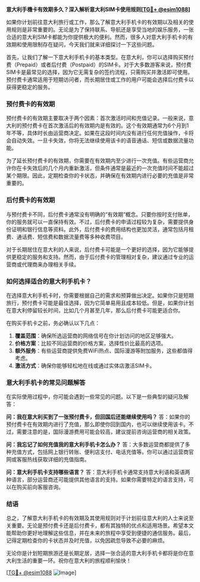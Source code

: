 **意大利手機卡有效期多久？深入解析意大利SIM卡使用规则[[TG💪+ @esim1088](https://t.me/s/esim1088)]**

如果你计划前往意大利旅行或工作，那么了解意大利手机卡的有效期以及相关的使用规则是非常重要的。无论是为了保持联系、导航还是享受当地的娱乐服务，一张合适的意大利SIM卡都能为你提供极大的便利。然而，很多人对意大利手机卡的有效期和使用限制存在疑问，今天我们就来详细探讨一下这些问题。

首先，让我们了解一下意大利手机卡的基本类型。在意大利，你可以选择购买预付费（Prepaid）或者后付费（Postpaid）的SIM卡。对于大多数游客来说，预付费SIM卡是最常见的选择，因为它无需复杂的签约流程，只需购买并激活即可使用。预付费卡通常适用于短期访问者，而长期居住或工作的用户可能会选择后付费卡以获得更稳定的服务。

### 预付费卡的有效期

预付费卡的有效期主要取决于两个因素：首次激活时间和充值记录。一般来说，意大利的预付费卡在首次激活后的有效期内是有效的。这个有效期通常为6个月到1年不等，具体时长由运营商决定。如果在这段时间内没有进行任何充值操作，卡将会自动失效。一旦卡失效，你将无法继续使用该卡的语音通话、短信或数据流量功能。

为了延长预付费卡的有效期，你需要在有效期内至少进行一次充值。有些运营商允许你在卡失效后的几个月内重新激活，但条件通常是最近的一次充值时间不能超过某个期限。因此，定期检查你的卡状态，并确保在有效期内进行必要的充值是非常重要的。

### 后付费卡的有效期

与预付费卡不同，后付费卡通常没有明确的“有效期”概念。只要你按时支付账单，你的服务就可以一直保持有效。不过，后付费卡的申请过程较为复杂，需要提供身份证明和银行信息等资料。此外，后付费卡的费用结构也更加灵活，通常包括月租费、通话费、短信费和数据流量费等多种收费项目。

对于长期居住在意大利的人来说，后付费卡可能是一个更好的选择，因为它能够提供更稳定的服务和支持。然而，由于后付费卡的管理相对复杂，建议通过专业的运营商或代理商来办理相关手续。

### 如何选择适合的意大利手机卡？

在选择意大利手机卡时，你需要根据自己的需求和预算做出决定。如果你只是短期旅行，预付费卡可能是最佳选择，因为它简单易用且成本较低。但是，如果你计划在意大利停留较长时间，比如几个月甚至几年，那么后付费卡可能更适合你。

在购买手机卡之前，务必确认以下几点：

1. **覆盖范围**：确保所选运营商的网络信号在你计划访问的地区足够强大。
2. **价格方案**：比较不同运营商的价格方案，选择性价比最高的选项。
3. **额外服务**：有些运营商提供免费WiFi热点、国际漫游等附加服务，这些都值得考虑。
4. **激活方式**：确保你能够轻松地在线或通过实体店激活SIM卡。

### 意大利手机卡的常见问题解答

在实际使用过程中，你可能会遇到一些常见的问题。以下是一些典型的疑问及解答：

**问：我在意大利买到了一张预付费卡，但回国后还能继续使用吗？**
答：如果你的预付费卡在有效期内进行了充值，那么即使你回到国内，也可以继续使用该卡。不过，需要注意的是，国际漫游费用可能会较高，建议提前咨询运营商的相关政策。

**问：我忘记了如何充值我的意大利手机卡怎么办？**
答：大多数运营商都提供了多种充值方式，包括网上银行转账、便利店支付、电话充值等。你可以通过运营商官网或客服热线获取详细的充值指南。

**问：意大利手机卡支持哪些语言？**
答：意大利手机卡通常支持意大利语和英语两种语言，部分运营商还可能提供其他语言的支持。如果你需要特定的语言支持，可以在购买前向客服咨询。

### 结语

总之，了解意大利手机卡的有效期及其使用规则对于计划前往意大利的人士来说至关重要。无论是预付费卡还是后付费卡，都有其独特的优点和适用场景。希望本文能帮助你更好地理解这些信息，并在未来的旅程中享受到便捷的通信服务。最后，记得定期检查你的卡状态并及时充值，以免因疏忽导致不必要的麻烦。

无论你是计划短期旅游还是长期定居，选择一张合适的意大利手机卡都将是你在意大利生活的重要一环。祝你在意大利的旅程顺利愉快！

[[TG💪+ @esim1088](https://t.me/s/esim1088) ![Image](https://i.postimg.cc/4NQfJmqS/Snipaste-2025-05-13-00-14-12.png)]